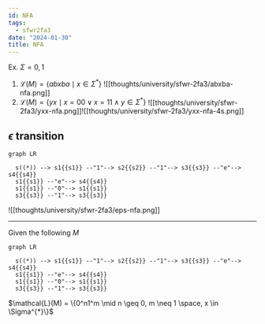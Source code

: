 ```yaml
---
id: NFA
tags:
  - sfwr2fa3
date: "2024-01-30"
title: NFA
---
```


Ex. $\Sigma = {0, 1}$

1. $\mathcal{L}(M) = \{ abxba \mid x \in \Sigma^{*}\}$ ![[thoughts/university/sfwr-2fa3/abxba-nfa.png]]
1. $\mathcal{L}(M) = \{ yx \mid x = 00 \lor x =11 \land  y \in \Sigma^{*}\}$ ![[thoughts/university/sfwr-2fa3/yxx-nfa.png]]![[thoughts/university/sfwr-2fa3/yxx-nfa-4s.png]]

## $\epsilon$ transition
```mermaid
graph LR

  s((*)) --> s1{{s1}} --"1"--> s2{{s2}} --"1"--> s3{{s3}} --"e"--> s4{{s4}}
  s1{{s1}} --"e"--> s4{{s4}}
  s1{{s1}} --"0"--> s1{{s1}}
  s3{{s3}} --"1"--> s3{{s3}}
```
![[thoughts/university/sfwr-2fa3/eps-nfa.png]]

---
Given the following $M$
```mermaid
graph LR

  s((*)) --> s1{{s1}} --"1"--> s2{{s2}} --"1"--> s3{{s3}} --"e"--> s4{{s4}}
  s1{{s1}} --"e"--> s4{{s4}}
  s1{{s1}} --"0"--> s1{{s1}}
  s3{{s3}} --"1"--> s3{{s3}}
```

$\mathcal{L}(M) = \{0^n1^m \mid n \geq 0, m \neq 1 \space, x \in \Sigma^{*}\}$
